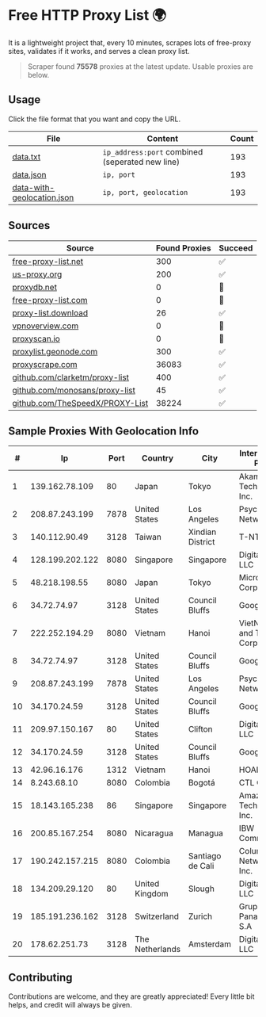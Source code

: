 
# Free HTTP Proxy List 🌍

It is a lightweight project that, every 10 minutes, scrapes lots of free-proxy sites, validates if it works, and serves a clean proxy list.


> Scraper found **75578** proxies at the latest update. Usable proxies are below.

## Usage

Click the file format that you want and copy the URL.


|File|Content|Count|
|----|-------|-----|
|[data.txt](https://raw.githubusercontent.com/themiralay/Proxy-List-World/master/data.txt)|`ip_address:port` combined (seperated new line)|193|
|[data.json](https://raw.githubusercontent.com/themiralay/Proxy-List-World/master/data.json)|`ip, port`|193|
|[data-with-geolocation.json](https://raw.githubusercontent.com/themiralay/Proxy-List-World/master/data-with-geolocation.json)|`ip, port, geolocation`|193|

## Sources

|Source|Found Proxies|Succeed|
|------|-------------|-------|
|[free-proxy-list.net](https://free-proxy-list.net)|300|✅|
|[us-proxy.org](https://www.us-proxy.org)|200|✅|
|[proxydb.net](http://proxydb.net)|0|🚫|
|[free-proxy-list.com](https://free-proxy-list.com/?page=&port=&type%5B%5D=http&type%5B%5D=https&up_time=0&search=Search)|0|🚫|
|[proxy-list.download](https://www.proxy-list.download/HTTP)|26|✅|
|[vpnoverview.com](https://vpnoverview.com/privacy/anonymous-browsing/free-proxy-servers)|0|🚫|
|[proxyscan.io](https://www.proxyscan.io)|0|🚫|
|[proxylist.geonode.com](https://proxylist.geonode.com/api/proxy-list?limit=300&page=1&sort_by=lastChecked&sort_type=desc&protocols=http,https)|300|✅|
|[proxyscrape.com](https://api.proxyscrape.com/v2/?request=displayproxies&protocol=http&timeout=10000&country=all&ssl=all&anonymity=all)|36083|✅|
|[github.com/clarketm/proxy-list](https://raw.githubusercontent.com/clarketm/proxy-list/master/proxy-list-raw.txt)|400|✅|
|[github.com/monosans/proxy-list](https://raw.githubusercontent.com/monosans/proxy-list/main/proxies/http.txt)|45|✅|
|[github.com/TheSpeedX/PROXY-List](https://raw.githubusercontent.com/TheSpeedX/PROXY-List/master/http.txt)|38224|✅|


## Sample Proxies With Geolocation Info

|#|Ip|Port|Country|City|Internet Service Provider|
|-|--|----|-------|----|-------------------------|
|1|139.162.78.109|80|Japan|Tokyo|Akamai Technologies, Inc.|
|2|208.87.243.199|7878|United States|Los Angeles|Psychz Networks|
|3|140.112.90.49|3128|Taiwan|Xindian District|T-NTU.EDU.TW|
|4|128.199.202.122|8080|Singapore|Singapore|DigitalOcean, LLC|
|5|48.218.198.55|8080|Japan|Tokyo|Microsoft Corporation|
|6|34.72.74.97|3128|United States|Council Bluffs|Google LLC|
|7|222.252.194.29|8080|Vietnam|Hanoi|VietNam Post and Telecom Corporation|
|8|34.72.74.97|3128|United States|Council Bluffs|Google LLC|
|9|208.87.243.199|7878|United States|Los Angeles|Psychz Networks|
|10|34.170.24.59|3128|United States|Council Bluffs|Google LLC|
|11|209.97.150.167|80|United States|Clifton|DigitalOcean, LLC|
|12|34.170.24.59|3128|United States|Council Bluffs|Google LLC|
|13|42.96.16.176|1312|Vietnam|Hanoi|HOALAC-VNNIC|
|14|8.243.68.10|8080|Colombia|Bogotá|CTL Colombia|
|15|18.143.165.238|86|Singapore|Singapore|Amazon Technologies Inc.|
|16|200.85.167.254|8080|Nicaragua|Managua|IBW Communications|
|17|190.242.157.215|8080|Colombia|Santiago de Cali|Columbus Networks USA, Inc.|
|18|134.209.29.120|80|United Kingdom|Slough|DigitalOcean, LLC|
|19|185.191.236.162|3128|Switzerland|Zurich|Grupo Panaglobal 15 S.A|
|20|178.62.251.73|3128|The Netherlands|Amsterdam|DigitalOcean, LLC|



## Contributing

Contributions are welcome, and they are greatly appreciated! Every
little bit helps, and credit will always be given.

